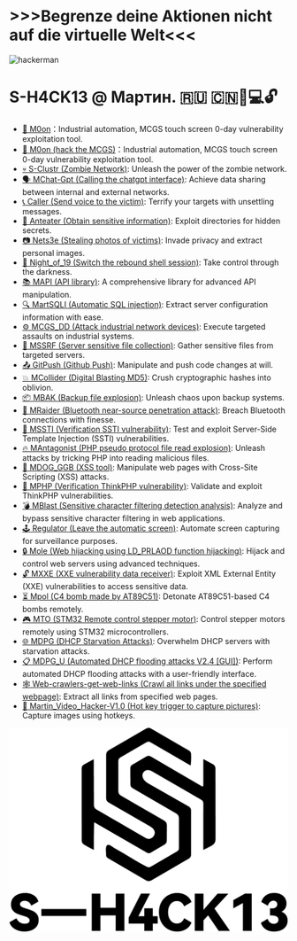  
 
# >>>Begrenze deine Aktionen nicht auf die virtuelle Welt<<<

![hackerman](https://example.com/hackerman.gif)


# S-H4CK13 @ Мартин.   🇷🇺 🇨🇳🥷💻🔓


- [🌙 M0on](https://github.com/user/hackers-handbook)：Industrial automation, MCGS touch screen 0-day vulnerability exploitation tool.
- [🌙 M0on (hack the MCGS)](https://github.com/MartinxMax/Mo0n)：Industrial automation, MCGS touch screen 0-day vulnerability exploitation tool.
- [💀 S-Clustr (Zombie Network)](https://github.com/MartinxMax/S-Clustr): Unleash the power of the zombie network.
- [🗣️ MChat-Gpt (Calling the chatgpt interface)](https://github.com/MartinxMax/MChat-Gpt): Achieve data sharing between internal and external networks.
- [📞 Caller (Send voice to the victim)](https://github.com/MartinxMax/Caclert): Terrify your targets with unsettling messages.
- [🐜 Anteater (Obtain sensitive information)](https://github.com/MartinxMax/Anteater): Exploit directories for hidden secrets.
- [📷 Nets3e (Stealing photos of victims)](https://github.com/MartinxMax/Nets3e): Invade privacy and extract personal images.
- [🌙 Night_of_19 (Switch the rebound shell session)](https://github.com/MartinxMax/Night_of_19): Take control through the darkness.
- [📚 MAPI (API library)](https://github.com/MartinxMax/MAPI): A comprehensive library for advanced API manipulation.
- [🔍 MartSQLI (Automatic SQL injection)](https://github.com/MartinxMax/MartSQLI): Extract server configuration information with ease.
- [⚙️ MCGS_DD (Attack industrial network devices)](https://github.com/MartinxMax/MCGS_DD): Execute targeted assaults on industrial systems.
- [📂 MSSRF (Server sensitive file collection)](https://github.com/MartinxMax/MSSRF): Gather sensitive files from targeted servers.
- [📤 GitPush (Github Push)](https://github.com/MartinxMax/GitPush): Manipulate and push code changes at will.
- [💥 MCollider (Digital Blasting MD5)](https://github.com/MartinxMax/MCollider): Crush cryptographic hashes into oblivion.
- [📦 MBAK (Backup file explosion)](https://github.com/MartinxMax/MBAK): Unleash chaos upon backup systems.
- [🔵 MRaider (Bluetooth near-source penetration attack)](https://github.com/MartinxMax/MRaider): Breach Bluetooth connections with finesse.
- [🔐 MSSTI (Verification SSTI vulnerability)](https://github.com/MartinxMax/MSSTI): Test and exploit Server-Side Template Injection (SSTI) vulnerabilities.
- [🔥 MAntagonist (PHP pseudo protocol file read explosion)](https://github.com/MartinxMax/MAntagonist): Unleash attacks by tricking PHP into reading malicious files.
- [🐶 MDOG_GGB (XSS tool)](https://github.com/MartinxMax/MDOG_GGB): Manipulate web pages with Cross-Site Scripting (XSS) attacks.
- [🔏 MPHP (Verification ThinkPHP vulnerability)](https://github.com/MartinxMax/MPHP): Validate and exploit ThinkPHP vulnerabilities.
- [💣 MBlast (Sensitive character filtering detection analysis)](https://github.com/MartinxMax/MBlast): Analyze and bypass sensitive character filtering in web applications.
- [🕹️ Regulator (Leave the automatic screen)](https://github.com/MartinxMax/Regulator): Automate screen capturing for surveillance purposes.
- [🔒 Mole (Web hijacking using LD_PRLAOD function hijacking)](https://github.com/MartinxMax/Mole): Hijack and control web servers using advanced techniques.
- [🔓 MXXE (XXE vulnerability data receiver)](https://github.com/MartinxMax/MXXE): Exploit XML External Entity (XXE) vulnerabilities to access sensitive data.
- [⏳ Mpol (C4 bomb made by AT89C51)](https://github.com/MartinxMax/Mpol): Detonate AT89C51-based C4 bombs remotely.
- [🎮 MTO (STM32 Remote control stepper motor)](https://github.com/MartinxMax/MTO): Control stepper motors remotely using STM32 microcontrollers.
- [🌐 MDPG (DHCP Starvation Attacks)](https://github.com/MartinxMax/MDPG): Overwhelm DHCP servers with starvation attacks.
- [📋 MDPG_U (Automated DHCP flooding attacks V2.4 [GUI])](https://github.com/MartinxMax/MDPG_U): Perform automated DHCP flooding attacks with a user-friendly interface.
- [🕸️ Web-crawlers-get-web-links (Crawl all links under the specified webpage)](https://github.com/MartinxMax/Web-crawlers-get-web-links): Extract all links from specified web pages.
- [📸 Martin_Video_Hacker-V1.0 (Hot key trigger to capture pictures)](https://github.com/MartinxMax/Martin_Video_Hacker-V1.0): Capture images using hotkeys.

  
<p align="center">
  <img src="./logo2.png" alt="Description">
</p>
 


